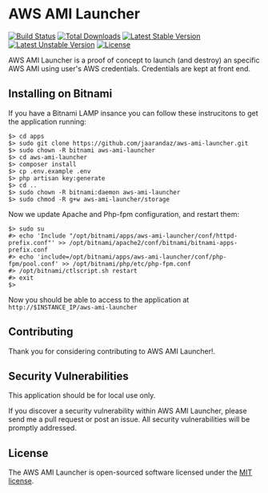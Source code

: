 # AWS AMI Launcher

[![Build Status](https://travis-ci.org/laravel/framework.svg)](https://travis-ci.org/laravel/framework)
[![Total Downloads](https://poser.pugx.org/laravel/framework/d/total.svg)](https://packagist.org/packages/laravel/framework)
[![Latest Stable Version](https://poser.pugx.org/laravel/framework/v/stable.svg)](https://packagist.org/packages/laravel/framework)
[![Latest Unstable Version](https://poser.pugx.org/laravel/framework/v/unstable.svg)](https://packagist.org/packages/laravel/framework)
[![License](https://poser.pugx.org/laravel/framework/license.svg)](https://packagist.org/packages/laravel/framework)

AWS AMI Launcher is a proof of concept to launch (and destroy) an specific AWS AMI using user's AWS credentials. Credentials are kept at front end.

## Installing on Bitnami

If you have a Bitnami LAMP insance you can follow these instrucitons to get the application running:

```
$> cd apps
$> sudo git clone https://github.com/jaarandaz/aws-ami-launcher.git
$> sudo chown -R bitnami aws-ami-launcher
$> cd aws-ami-launcher
$> composer install
$> cp .env.example .env
$> php artisan key:generate
$> cd ..
$> sudo chown -R bitnami:daemon aws-ami-launcher
$> sudo chmod -R g+w aws-ami-launcher/storage
```

Now we update Apache and Php-fpm configuration, and restart them:

```
$> sudo su
#> echo 'Include "/opt/bitnami/apps/aws-ami-launcher/conf/httpd-prefix.conf"' >> /opt/bitnami/apache2/conf/bitnami/bitnami-apps-prefix.conf
#> echo 'include=/opt/bitnami/apps/aws-ami-launcher/conf/php-fpm/pool.conf' >> /opt/bitnami/php/etc/php-fpm.conf
#> /opt/bitnami/ctlscript.sh restart
#> exit
$>
```

Now you should be able to access to the application at `http://$INSTANCE_IP/aws-ami-launcher`

## Contributing

Thank you for considering contributing to AWS AMI Launcher!.

## Security Vulnerabilities

This application should be for local use only.

If you discover a security vulnerability within AWS AMI Launcher, please send me a pull request or post an issue. All security vulnerabilities will be promptly addressed.

## License

The AWS AMI Launcher is open-sourced software licensed under the [MIT license](http://opensource.org/licenses/MIT).
